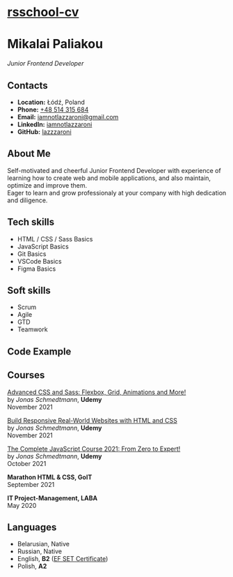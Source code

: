 # **[rsschool-cv](https://lazzzaroni.github.io/rsschool-cv/)**

# **Mikalai Paliakou**

_Junior Frontend Developer_

## **Contacts**

- **Location:** Łódź, Poland
- **Phone:** [+48 514 315 684](tel:+48514315684)
- **Email:** [iamnotlazzaroni@gmail.com](mailto:iamnotlazzaroni@gmail.com)
- **LinkedIn:** [iamnotlazzaroni](https://www.linkedin.com/in/iamnotlazzaroni)
- **GitHub:** [lazzzaroni](https://github.com/lazzzaroni)

## **About Me**

Self-motivated and cheerful Junior Frontend Developer with experience of learning how to create web and mobile applications, and also maintain, optimize and improve them.\
Eager to learn and grow professionaly at your company with high dedication and diligence.

## **Tech skills**

- HTML / CSS / Sass Basics
- JavaScript Basics
- Git Basics
- VSCode Basics
- Figma Basics

## **Soft skills**

- Scrum
- Agile
- GTD
- Teamwork

## **Code Example**

## **Courses**

[Advanced CSS and Sass: Flexbox, Grid, Animations and More!](https://udemy-certificate.s3.amazonaws.com/pdf/UC-d0fadc43-0f58-41fe-bc3c-a6d64827d0df.pdf)\
by _Jonas Schmedtmann_, **Udemy**\
November 2021

[Build Responsive Real-World Websites with HTML and CSS](https://udemy-certificate.s3.amazonaws.com/pdf/UC-9a291d60-69dc-4b1c-910c-eb83d5bb6710.pdf)\
by _Jonas Schmedtmann_, **Udemy**\
November 2021

[The Complete JavaScript Course 2021: From Zero to Expert!](https://udemy-certificate.s3.amazonaws.com/pdf/UC-ff973309-9b76-4849-abe8-f66bb39ab2c4.pdf)\
by _Jonas Schmedtmann_, **Udemy**\
October 2021

**Marathon HTML & CSS, GoIT**\
September 2021

**IT Project-Management, LABA**\
May 2020

## **Languages**

- Belarusian, Native
- Russian, Native
- English, **B2** ([EF SET Certificate](https://www.efset.org/cert/EVqBwp))
- Polish, **A2**
